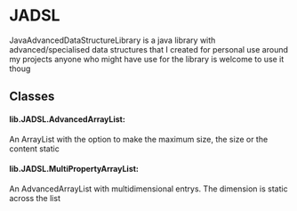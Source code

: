 # JADSL
JavaAdvancedDataStructureLibrary is a java library with advanced/specialised data structures that I created for personal use around my projects anyone who might have use for the library is welcome to use it thoug

## Classes
#### lib.JADSL.AdvancedArrayList:
  An ArrayList with the option to make the maximum size, the size or the content static
#### lib.JADSL.MultiPropertyArrayList:
  An AdvancedArrayList with multidimensional entrys. The dimension is static across the list

